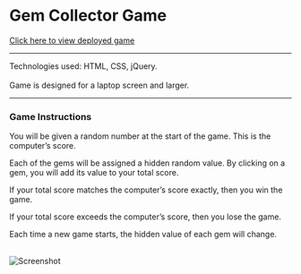 # Gem Collector Game

[Click here to view deployed game](https://makicoding.github.io/Gem-Collector-Game/index.html)
<br>
***

Technologies used: HTML, CSS, jQuery. 
<br></br>
Game is designed for a laptop screen and larger. 

***
### Game Instructions

You will be given a random number at the start of the game.  This is the computer’s score.

Each of the gems will be assigned a hidden random value. By clicking on a gem, you will add its value to your total score.

If your total score matches the computer’s score exactly, then you win the game.

If your total score exceeds the computer’s score, then you lose the game.

Each time a new game starts, the hidden value of each gem will change.
<br></br>

![Screenshot](https://raw.githubusercontent.com/makicoding/Gem-Collector-Game/master/screenshot/GemCollector_Screenshot_01.png)
